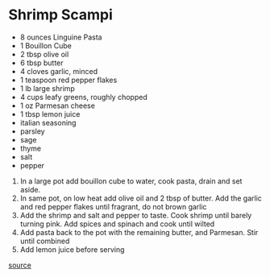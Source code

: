 # Shrimp Scampi

* 8 ounces Linguine Pasta
* 1 Bouillon Cube
* 2 tbsp olive oil
* 6 tbsp butter
* 4 cloves garlic, minced
* 1 teaspoon red pepper flakes
* 1 lb large shrimp
* 4 cups leafy greens, roughly chopped
* 1 oz Parmesan cheese
* 1 tbsp lemon juice
* italian seasoning
* parsley
* sage
* thyme
* salt
* pepper

1. In a large pot add bouillon cube to water, cook pasta, drain and set aside.
1. In same pot, on low heat add olive oil and 2 tbsp of butter. Add the garlic and red pepper flakes until fragrant, do not brown garlic
1. Add the shrimp and salt and pepper to taste. Cook shrimp until barely turning pink. Add spices and spinach and cook until wilted
1. Add pasta back to the pot with the remaining butter, and Parmesan. Stir until combined
1. Add lemon juice before serving

[source](https://therecipecritic.com/lemon-garlic-parmesan-shrimp-pasta/)
